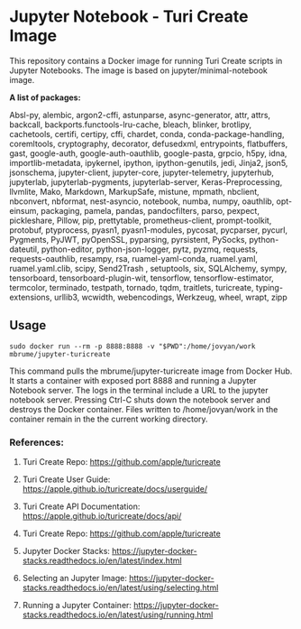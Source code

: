 # Jupyter Notebook - Turi Create Image

This repository contains a Docker image for running Turi Create scripts in Jupyter Notebooks. 
The image is based on jupyter/minimal-notebook image.

**A list of packages:**

Absl-py, alembic, argon2-cffi, astunparse, async-generator, attr, attrs, backcall, backports.functools-lru-cache, bleach, blinker, brotlipy, cachetools, certifi, certipy, cffi, chardet, conda, conda-package-handling, coremltools, cryptography, decorator, defusedxml, entrypoints, flatbuffers, gast, google-auth, google-auth-oauthlib, google-pasta, grpcio, h5py, idna, importlib-metadata, ipykernel, ipython, ipython-genutils, jedi, Jinja2, json5, jsonschema, jupyter-client, jupyter-core, jupyter-telemetry, jupyterhub, jupyterlab, jupyterlab-pygments, jupyterlab-server, Keras-Preprocessing, llvmlite, Mako, Markdown, MarkupSafe, mistune, mpmath, nbclient, nbconvert, nbformat, nest-asyncio, notebook, numba, numpy, oauthlib, opt-einsum, packaging, pamela, pandas, pandocfilters, parso, pexpect, pickleshare, Pillow, pip, prettytable, prometheus-client, prompt-toolkit, protobuf, ptyprocess, pyasn1, pyasn1-modules, pycosat, pycparser, pycurl, Pygments, PyJWT, pyOpenSSL, pyparsing, pyrsistent, PySocks, python-dateutil, python-editor, python-json-logger, pytz, pyzmq, requests, requests-oauthlib, resampy, rsa, ruamel-yaml-conda, ruamel.yaml, ruamel.yaml.clib, scipy, Send2Trash , setuptools, six, SQLAlchemy, sympy, tensorboard, tensorboard-plugin-wit, tensorflow, tensorflow-estimator, termcolor, terminado, testpath, tornado, tqdm, traitlets, turicreate, typing-extensions, urllib3, wcwidth, webencodings, Werkzeug, wheel, wrapt, zipp

## Usage

`sudo docker run --rm -p 8888:8888 -v "$PWD":/home/jovyan/work mbrume/jupyter-turicreate`

This command pulls the mbrume/jupyter-turicreate image from Docker Hub. It starts a container with exposed port 8888 and running a Jupyter Notebook server. The logs in the terminal include a URL to the jupyter notebook server. Pressing Ctrl-C shuts down the notebook server and destroys the Docker container. Files written to /home/jovyan/work in the container remain in the the current working directory.

### References:

1. Turi Create Repo: https://github.com/apple/turicreate 

2. Turi Create User Guide: https://apple.github.io/turicreate/docs/userguide/ 

3. Turi Create API Documentation: https://apple.github.io/turicreate/docs/api/ 

4. Turi Create Repo: https://github.com/apple/turicreate 

5. Jupyter Docker Stacks: https://jupyter-docker-stacks.readthedocs.io/en/latest/index.html 

6. Selecting an Jupyter Image: https://jupyter-docker-stacks.readthedocs.io/en/latest/using/selecting.html 

7. Running a Jupyter Container: https://jupyter-docker-stacks.readthedocs.io/en/latest/using/running.html 



